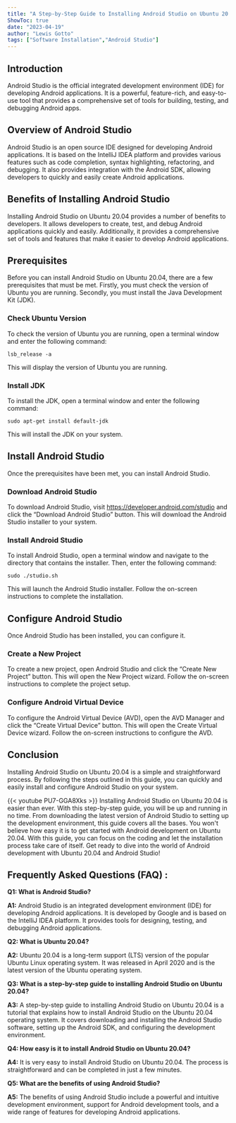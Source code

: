 ```yaml
---
title: "A Step-by-Step Guide to Installing Android Studio on Ubuntu 20.04 - You Won't Believe How Easy It Is!"
ShowToc: true 
date: "2023-04-19"
author: "Lewis Gotto" 
tags: ["Software Installation","Android Studio"]
---
```

## Introduction

Android Studio is the official integrated development environment (IDE) for developing Android applications. It is a powerful, feature-rich, and easy-to-use tool that provides a comprehensive set of tools for building, testing, and debugging Android apps.

## Overview of Android Studio

Android Studio is an open source IDE designed for developing Android applications. It is based on the IntelliJ IDEA platform and provides various features such as code completion, syntax highlighting, refactoring, and debugging. It also provides integration with the Android SDK, allowing developers to quickly and easily create Android applications.

## Benefits of Installing Android Studio

Installing Android Studio on Ubuntu 20.04 provides a number of benefits to developers. It allows developers to create, test, and debug Android applications quickly and easily. Additionally, it provides a comprehensive set of tools and features that make it easier to develop Android applications.

## Prerequisites 

Before you can install Android Studio on Ubuntu 20.04, there are a few prerequisites that must be met. Firstly, you must check the version of Ubuntu you are running. Secondly, you must install the Java Development Kit (JDK).

### Check Ubuntu Version

To check the version of Ubuntu you are running, open a terminal window and enter the following command:

```
lsb_release -a
```

This will display the version of Ubuntu you are running.

### Install JDK

To install the JDK, open a terminal window and enter the following command:

```
sudo apt-get install default-jdk
```

This will install the JDK on your system.

## Install Android Studio

Once the prerequisites have been met, you can install Android Studio.

### Download Android Studio

To download Android Studio, visit https://developer.android.com/studio and click the “Download Android Studio” button. This will download the Android Studio installer to your system.

### Install Android Studio

To install Android Studio, open a terminal window and navigate to the directory that contains the installer. Then, enter the following command:

```
sudo ./studio.sh
```

This will launch the Android Studio installer. Follow the on-screen instructions to complete the installation.

## Configure Android Studio

Once Android Studio has been installed, you can configure it.

### Create a New Project

To create a new project, open Android Studio and click the “Create New Project” button. This will open the New Project wizard. Follow the on-screen instructions to complete the project setup.

### Configure Android Virtual Device

To configure the Android Virtual Device (AVD), open the AVD Manager and click the “Create Virtual Device” button. This will open the Create Virtual Device wizard. Follow the on-screen instructions to configure the AVD.

## Conclusion

Installing Android Studio on Ubuntu 20.04 is a simple and straightforward process. By following the steps outlined in this guide, you can quickly and easily install and configure Android Studio on your system.

{{< youtube PU7-GGA8Xks >}} 
Installing Android Studio on Ubuntu 20.04 is easier than ever. With this step-by-step guide, you will be up and running in no time. From downloading the latest version of Android Studio to setting up the development environment, this guide covers all the bases. You won't believe how easy it is to get started with Android development on Ubuntu 20.04. With this guide, you can focus on the coding and let the installation process take care of itself. Get ready to dive into the world of Android development with Ubuntu 20.04 and Android Studio!

## Frequently Asked Questions (FAQ) :
**Q1: What is Android Studio?**

**A1:** Android Studio is an integrated development environment (IDE) for developing Android applications. It is developed by Google and is based on the IntelliJ IDEA platform. It provides tools for designing, testing, and debugging Android applications.

**Q2: What is Ubuntu 20.04?**

**A2:** Ubuntu 20.04 is a long-term support (LTS) version of the popular Ubuntu Linux operating system. It was released in April 2020 and is the latest version of the Ubuntu operating system.

**Q3: What is a step-by-step guide to installing Android Studio on Ubuntu 20.04?**

**A3:** A step-by-step guide to installing Android Studio on Ubuntu 20.04 is a tutorial that explains how to install Android Studio on the Ubuntu 20.04 operating system. It covers downloading and installing the Android Studio software, setting up the Android SDK, and configuring the development environment.

**Q4: How easy is it to install Android Studio on Ubuntu 20.04?**

**A4:** It is very easy to install Android Studio on Ubuntu 20.04. The process is straightforward and can be completed in just a few minutes.

**Q5: What are the benefits of using Android Studio?**

**A5:** The benefits of using Android Studio include a powerful and intuitive development environment, support for Android development tools, and a wide range of features for developing Android applications.





